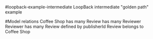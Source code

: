 #loopback-example-intermediate
LoopBack intermediate "golden path" example

#Model relations
Coffee Shop
  has many Review
  has many Reviewer
Reviewer
  has many Review defined by publisherId
Review
  belongs to Coffee Shop
